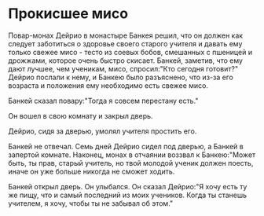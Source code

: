 # Прокисшее мисо

Повар-монах Дейрио в монастыре Банкея решил, что он должен как следует заботиться о здоровье своего старого учителя и давать ему только свежее мисо - тесто из соевых бобов, смешанных с пшеницей и дрожжами, которое очень быстро скисает. Банкей, заметив, что ему дают лучшее, чем ученикам, мисо, спросил:"Кто сегодня готовит?" Дейрио послали к нему, и Банкею было разъяснено, что из-за его возраста и положения ему необходимо есть свежее мисо.

Банкей сказал повару:"Тогда я совсем перестану есть."

Он вошел в свою комнату и закрыл дверь.

Дейрио, сидя за дверью, умолял учителя простить его.

Банкей не отвечал. Семь дней Дейрио сидел под дверью, а Банкей в запертой комнате. Наконец, монах в отчаянии воззвал к Банкею:"Может быть, ты прав, старый учитель, но твой молодой ученик должен поесть, иначе он уже больше никогда не сможет ходить.

Банкей открыл дверь. Он улыбался. Он сказал Дейрио:"Я хочу есть ту же пищу, что и самый последний из моих учеников. Когда ты станешь учителем, я хочу, чтобы ты не забывал об этом."